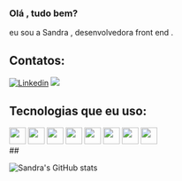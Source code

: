 ### Olá , tudo bem?
eu sou a Sandra , 
desenvolvedora front end .

##











## Contatos:

[![Linkedin](	https://img.shields.io/badge/LinkedIn-0077B5?style=for-the-badge&logo=linkedin&logoColor=white)](http://linkedin.com/in/sandra-oliveira-46b204208)
  <a href = "mailto:sandra.so219@gmail.com"><img src="https://img.shields.io/badge/-Gmail-%23333?style=for-the-badge&logo=gmail&logoColor=white" target="_blank"></a>
  

## Tecnologias que eu uso:
<div style ="inline_block">
 <img src="https://cdn.jsdelivr.net/gh/devicons/devicon/icons/html5/html5-original.svg"  width="30" heigth="30"  />
  <img src="https://cdn.jsdelivr.net/gh/devicons/devicon/icons/css3/css3-original.svg" width="30" heigth="30" />
<img src="https://cdn.jsdelivr.net/gh/devicons/devicon/icons/javascript/javascript-original.svg"   width="30" heigth="30" />
 <img src="https://cdn.jsdelivr.net/gh/devicons/devicon/icons/typescript/typescript-original.svg"  width="30" heigth="30" />
 <img src="https://cdn.jsdelivr.net/gh/devicons/devicon/icons/react/react-original.svg"  width="30" heigth="30" />
 <img src="https://cdn.jsdelivr.net/gh/devicons/devicon/icons/yarn/yarn-original.svg" width="30" heigth="30"/>
 <img src="https://cdn.jsdelivr.net/gh/devicons/devicon/icons/nodejs/nodejs-plain.svg"  width="30" heigth="30" />
  <img src="https://cdn.jsdelivr.net/gh/devicons/devicon/icons/nextjs/nextjs-line.svg" width="30" heigth="30" color ="red" />
           
  </div>
  ##
 

 ![Sandra's GitHub stats](https://github-readme-stats.vercel.app/api?username=Sandraoliv&show_icons=true&theme=radical)




 
 
           
      
          
 
          
 
          



